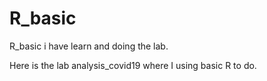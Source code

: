 # R_basic
R_basic i have learn and doing the lab.

Here is the lab analysis_covid19 where I using basic R to do.
